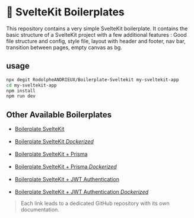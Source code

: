 # 🚀 SvelteKit Boilerplates

This repository contains a very simple SvelteKit boilerplate. 
It contains the basic structure of a SvelteKit project with a few additional features :
Good file structure and config, style file, layout with header and footer, nav bar, transition between pages, empty canvas as bg.

## usage

```bash
npx degit RodolpheANDRIEUX/Boilerplate-Sveltekit my-sveltekit-app
cd my-sveltekit-app
npm install
npm run dev
```


## Other Available Boilerplates

- [Boilerplate SvelteKit](https://github.com/RodolpheANDRIEUX/Boilerplate-Sveltekit)
  <br><br>
- [Boilerplate SvelteKit *Dockerized*](https://github.com/RodolpheANDRIEUX/Boilerplate-Sveltekit-d)
  <br><br>
- [Boilerplate SvelteKit + Prisma](https://github.com/RodolpheANDRIEUX/Boilerplate-Sveltekit-Prisma)
  <br><br>
- [Boilerplate SvelteKit + Prisma *Dockerized*](https://github.com/RodolpheANDRIEUX/Boilerplate-Sveltekit-Prisma-d)
  <br><br>
- [Boilerplate SvelteKit + JWT Authentication](https://github.com/RodolpheANDRIEUX/Boilerplate-Sveltekit-Authentification)
  <br><br>
- [Boilerplate SvelteKit + JWT Authentication *Dockerized*](https://github.com/RodolpheANDRIEUX/Boilerplate-Sveltekit-Authentification-d)

>Each link leads to a dedicated GitHub repository with its own documentation.